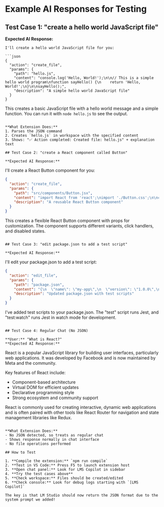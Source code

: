 # Example AI Responses for Testing

## Test Case 1: "create a hello world JavaScript file"

**Expected AI Response:**
```
I'll create a hello world JavaScript file for you:

```json
{
  "action": "create_file",
  "params": {
    "path": "hello.js",
    "content": "console.log('Hello, World!');\n\n// This is a simple hello world program\nfunction sayHello() {\n    return 'Hello, World!';\n}\n\nsayHello();",
    "description": "A simple hello world JavaScript file"
  }
}
```

This creates a basic JavaScript file with a hello world message and a simple function. You can run it with `node hello.js` to see the output.
```

**What Extension Does:**
1. Parses the JSON command
2. Creates `hello.js` in workspace with the specified content  
3. Shows: "✅ Action completed: Created file: hello.js" + explanation text

## Test Case 2: "create a React component called Button" 

**Expected AI Response:**
```
I'll create a React Button component for you:

```json
{
  "action": "create_file", 
  "params": {
    "path": "src/components/Button.jsx",
    "content": "import React from 'react';\nimport './Button.css';\n\nconst Button = ({ children, onClick, variant = 'primary', disabled = false }) => {\n  return (\n    <button \n      className={`btn btn-${variant}`}\n      onClick={onClick}\n      disabled={disabled}\n    >\n      {children}\n    </button>\n  );\n};\n\nexport default Button;",
    "description": "A reusable React Button component"
  }
}
```

This creates a flexible React Button component with props for customization. The component supports different variants, click handlers, and disabled states.
```

## Test Case 3: "edit package.json to add a test script"

**Expected AI Response:**
```
I'll edit your package.json to add a test script:

```json
{
  "action": "edit_file",
  "params": {
    "path": "package.json", 
    "content": "{\n  \"name\": \"my-app\",\n  \"version\": \"1.0.0\",\n  \"scripts\": {\n    \"start\": \"node index.js\",\n    \"test\": \"jest\",\n    \"test:watch\": \"jest --watch\"\n  },\n  \"dependencies\": {}\n}",
    "description": "Updated package.json with test scripts"
  }
}
```

I've added test scripts to your package.json. The "test" script runs Jest, and "test:watch" runs Jest in watch mode for development.
```

## Test Case 4: Regular Chat (No JSON)

**User:** "What is React?"
**Expected AI Response:**
```
React is a popular JavaScript library for building user interfaces, particularly web applications. It was developed by Facebook and is now maintained by Meta and the community.

Key features of React include:
- Component-based architecture
- Virtual DOM for efficient updates  
- Declarative programming style
- Strong ecosystem and community support

React is commonly used for creating interactive, dynamic web applications and is often paired with other tools like React Router for navigation and state management libraries like Redux.
```

**What Extension Does:**
- No JSON detected, so treats as regular chat
- Shows response normally in chat interface
- No file operations performed

## How to Test

1. **Compile the extension:** `npm run compile`
2. **Test in VS Code:** Press F5 to launch extension host
3. **Open chat panel:** Look for LMS Copilot in sidebar
4. **Try the test cases above**
5. **Check workspace:** Files should be created/edited
6. **Check console:** Look for debug logs starting with `[LMS Copilot]`

The key is that LM Studio should now return the JSON format due to the system prompt we added!
